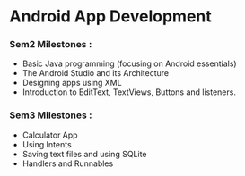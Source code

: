 # Android App Development

### Sem2 Milestones : 
* Basic Java programming (focusing on Android essentials)
* The Android Studio and its Architecture
* Designing apps using XML
* Introduction to EditText, TextViews, Buttons and listeners.

### Sem3 Milestones : 
* Calculator App
* Using Intents
* Saving text files and using SQLite
* Handlers and Runnables
